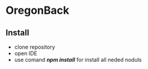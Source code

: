 # OregonBack
## Install
* clone repository
* open IDE
* use comand ***npm install*** for install all neded noduls
